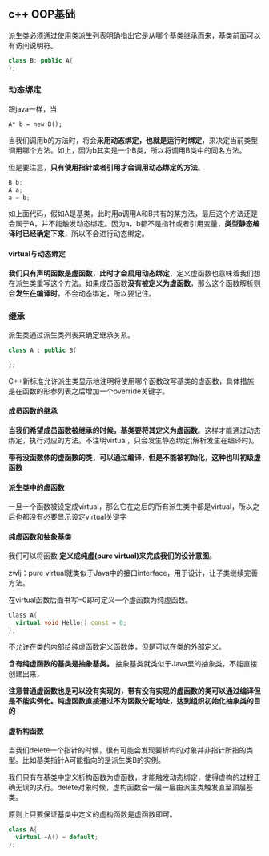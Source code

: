 ## c++ OOP基础
派生类必须通过使用类派生列表明确指出它是从哪个基类继承而来，基类前面可以有访问说明符。

``` c++
class B: public A{
};
```

### 动态绑定
跟java一样，当

```
A* b = new B();
```

当我们调用b的方法时，将会**采用动态绑定，也就是运行时绑定**，来决定当前类型调用哪个方法。如上，因为b其实是一个B类，所以将调用B类中的同名方法。

但是要注意，**只有使用指针或者引用才会调用动态绑定的方法**。

``` c++
B b;
A a;
a = b;
```

如上面代码，假如A是基类，此时用a调用A和B共有的某方法，最后这个方法还是会属于A，并不能触发动态绑定。因为a，b都不是指针或者引用变量，**类型静态编译时已经确定下来**，所以不会进行动态绑定。

#### virtual与动态绑定
**我们只有声明函数是虚函数，此时才会启用动态绑定**，定义虚函数也意味着我们想在派生类重写这个方法。如果成员函数**没有被定义为虚函数**，那么这个函数解析则会**发生在编译时**，不会动态绑定，所以要记住。


### 继承
派生类通过派生类列表来确定继承关系。

``` c++
class A : public B{

};
```

C++新标准允许派生类显示地注明将使用哪个函数改写基类的虚函数，具体措施是在函数的形参列表之后增加一个override关键字。

#### 成员函数的继承
**当我们希望成员函数被继承的时候，基类要将其定义为虚函数**。这样才能通过动态绑定，执行对应的方法。不注明virtual，只会发生静态绑定(解析发生在编译时)。

**带有没函数体的虚函数的类，可以通过编译，但是不能被初始化，这种也叫初级虚函数**
#### 派生类中的虚函数
一旦一个函数被设定成virtual，那么它在之后的所有派生类中都是virtual，所以之后也都没有必要显示设定virtual关键字

#### 纯虚函数和抽象基类
我们可以将函数 **定义成纯虚(pure virtual)来完成我们的设计意图**。

zwlj：pure virtual就类似于Java中的接口interface，用于设计，让子类继续完善方法。

在virtual函数后面书写=0即可定义一个虚函数为纯虚函数。

``` c++
Class A{
  virtual void Hello() const = 0;
};
```
不允许在类的内部给纯虚函数定义函数体，但是可以在类的外部定义。

**含有纯虚函数的基类是抽象基类。** 抽象基类就类似于Java里的抽象类，不能直接创建出来，


**注意普通虚函数也是可以没有实现的，带有没有实现的虚函数的类可以通过编译但是不能实例化。纯虚函数直接通过不为函数分配地址，达到组织初始化抽象类的目的**

#### 虚析构函数
当我们delete一个指针的时候，很有可能会发现要析构的对象并非指针所指的类型。比如基类指针A可能指向的是派生类B的实例。

我们只有在基类中定义析构函数为虚函数，才能触发动态绑定，使得虚构的过程正确无误的执行。delete对象时候，虚构函数会一层一层由派生类触发直至顶层基类。

原则上只要保证基类中定义的虚构函数是虚函数即可。

``` c++
class A{
  virtual ~A() = default;
};
```
